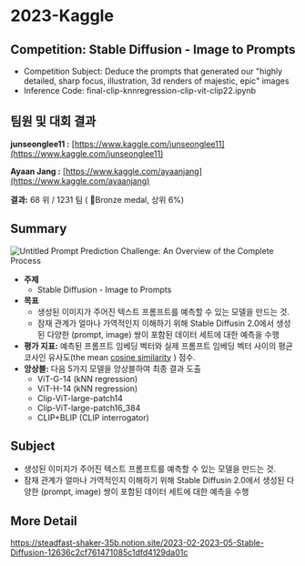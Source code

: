 # 2023-Kaggle
## Competition: Stable Diffusion - Image to Prompts
* Competition Subject: Deduce the prompts that generated our "highly detailed, sharp focus, illustration, 3d renders of majestic, epic" images
* Inference Code: final-clip-knnregression-clip-vit-clip22.ipynb
## 팀원 및 대회 결과

**junseonglee11 :**  [https://www.kaggle.com/junseonglee11](https://www.kaggle.com/junseonglee11)

**Ayaan Jang     :**  [https://www.kaggle.com/ayaanjang](https://www.kaggle.com/ayaanjang)

**결과:** 68 위 / 1231 팀 ( 🥉Bronze medal, 상위 6%)

## Summary
![Untitled](https://github.com/ehdgnsdl/2023-Kaggle/assets/87434001/83d1d45b-aace-476f-bb47-271e2cd1f121)
Prompt Prediction Challenge: An Overview of the Complete Process

- **주제**
    - Stable Diffusion - Image to Prompts
- **목표**
    - 생성된 이미지가 주어진 텍스트 프롬프트를 예측할 수 있는 모델을 만드는 것.
    - 잠재 관계가 얼마나 가역적인지 이해하기 위해 Stable Diffusin 2.0에서 생성된 다양한 (prompt, image) 쌍이 포함된 데이터 세트에 대한 예측을 수행
- **평가 지표:** 예측된 프롬프트 임베딩 벡터와 실제 프롬프트 임베딩 벡터 사이의 평균 코사인 유사도(the mean [cosine similarity](https://en.wikipedia.org/wiki/Cosine_similarity) ) 점수.
- **앙상블:** 다음 5가지 모델을 앙상블하여 최종 결과 도출
    - ViT-G-14 (kNN regression)
    - ViT-H-14 (kNN regression)
    - Clip-ViT-large-patch14
    - Clip-ViT-large-patch16_384
    - CLIP+BLIP (CLIP interrogator)

## Subject
- 생성된 이미지가 주어진 텍스트 프롬프트를 예측할 수 있는 모델을 만드는 것.
- 잠재 관계가 얼마나 가역적인지 이해하기 위해 Stable Diffusin 2.0에서 생성된 다양한 (prompt, image) 쌍이 포함된 데이터 세트에 대한 예측을 수행

## More Detail
https://steadfast-shaker-35b.notion.site/2023-02-2023-05-Stable-Diffusion-12636c2cf761471085c1dfd4129da01c
